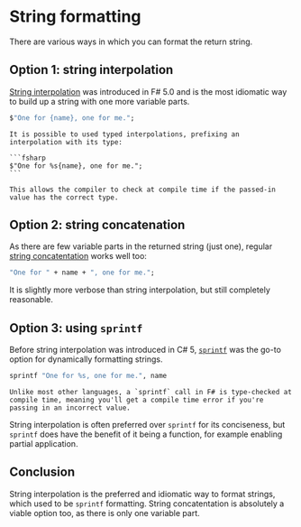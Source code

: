# String formatting

There are various ways in which you can format the return string.

## Option 1: string interpolation

[String interpolation][string-interpolation] was introduced in F# 5.0 and is the most idiomatic way to build up a string with one more variable parts.

```fsharp
$"One for {name}, one for me.";
```

~~~~exercism/note
It is possible to used typed interpolations, prefixing an interpolation with its type:

```fsharp
$"One for %s{name}, one for me.";
```

This allows the compiler to check at compile time if the passed-in value has the correct type.
~~~~

## Option 2: string concatenation

As there are few variable parts in the returned string (just one), regular [string concatentation][string-concatenation] works well too:

```fsharp
"One for " + name + ", one for me.";
```

It is slightly more verbose than string interpolation, but still completely reasonable.

## Option 3: using `sprintf`

Before string interpolation was introduced in C# 5, [`sprintf`][sprintf] was the go-to option for dynamically formatting strings.

```fsharp
sprintf "One for %s, one for me.", name
```

~~~~exercism/note
Unlike most other languages, a `sprintf` call in F# is type-checked at compile time, meaning you'll get a compile time error if you're passing in an incorrect value.
~~~~

String interpolation is often preferred over `sprintf` for its conciseness, but `sprintf` does have the benefit of it being a function, for example enabling partial application.

## Conclusion

String interpolation is the preferred and idiomatic way to format strings, which used to be `sprintf` formatting.
String concatentation is absolutely a viable option too, as there is only one variable part.

[string-interpolation]: https://learn.microsoft.com/en-us/dotnet/fsharp/language-reference/interpolated-strings
[sprintf]: https://learn.microsoft.com/en-us/dotnet/fsharp/language-reference/plaintext-formatting
[string-concatenation]: https://learn.microsoft.com/en-us/dotnet/fsharp/language-reference/strings#string-operators

